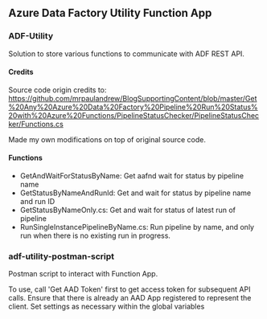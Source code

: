 ## Azure Data Factory Utility Function App

### ADF-Utility
Solution to store various functions to communicate with ADF REST API.

#### Credits
Source code origin credits to: https://github.com/mrpaulandrew/BlogSupportingContent/blob/master/Get%20Any%20Azure%20Data%20Factory%20Pipeline%20Run%20Status%20with%20Azure%20Functions/PipelineStatusChecker/PipelineStatusChecker/Functions.cs

Made my own modifications on top of original source code.

#### Functions

- GetAndWaitForStatusByName: Get aafnd wait for status by pipeline name
- GetStatusByNameAndRunId: Get and wait for status by pipeline name and run ID
- GetStatusByNameOnly.cs: Get and wait for status of latest run of pipeline
- RunSingleInstancePipelineByName.cs: Run pipeline by name, and only run when there is no existing run in progress.

### adf-utility-postman-script
Postman script to interact with Function App.

To use, call 'Get AAD Token' first to get access token for subsequent API calls.
Ensure that there is already an AAD App registered to represent the client. Set settings as necessary within the global variables